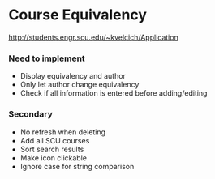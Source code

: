 # Course Equivalency

http://students.engr.scu.edu/~kvelcich/Application

### Need to implement
* Display equivalency and author
* Only let author change equivalency
* Check if all information is entered before adding/editing

### Secondary
* No refresh when deleting
* Add all SCU courses
* Sort search results
* Make icon clickable
* Ignore case for string comparison
